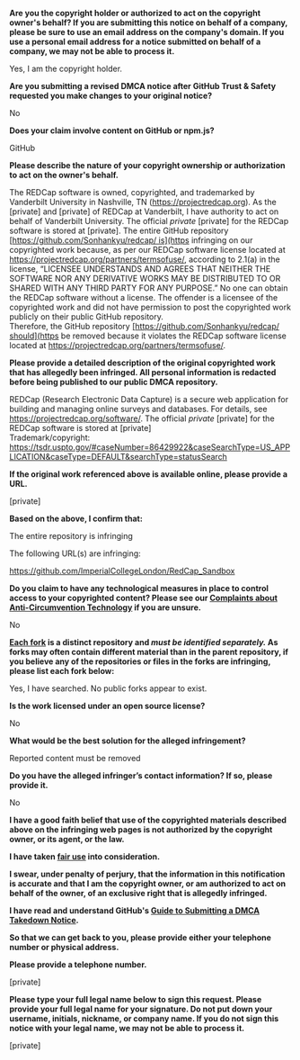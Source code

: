 **Are you the copyright holder or authorized to act on the copyright owner's behalf? If you are submitting this notice on behalf of a company, please be sure to use an email address on the company's domain. If you use a personal email address for a notice submitted on behalf of a company, we may not be able to process it.**

Yes, I am the copyright holder.

**Are you submitting a revised DMCA notice after GitHub Trust & Safety requested you make changes to your original notice?**

No

**Does your claim involve content on GitHub or npm.js?**

GitHub

**Please describe the nature of your copyright ownership or authorization to act on the owner's behalf.**

The REDCap software is owned, copyrighted, and trademarked by Vanderbilt University in Nashville, TN (https://projectredcap.org). As the [private] and [private] of REDCap at Vanderbilt, I have authority to act on behalf of Vanderbilt University. The official *private* [private] for the REDCap software is stored at [private]. The entire GitHub repository [[https://github.com/Sonhankyu/redcap/ is](https](https://github.com/Sonhankyu/redcap/is](https)://github.com/Sonhankyu/redcap/is) infringing on our copyrighted work because, as per our REDCap software license located at https://projectredcap.org/partners/termsofuse/, according to 2.1(a) in the license, “LICENSEE UNDERSTANDS AND AGREES THAT NEITHER THE SOFTWARE NOR ANY DERIVATIVE WORKS MAY BE DISTRIBUTED TO OR SHARED WITH ANY THIRD PARTY FOR ANY PURPOSE.” No one can obtain the REDCap software without a license. The offender is a licensee of the copyrighted work and did not have permission to post the copyrighted work publicly on their public GitHub repository.  
Therefore, the GitHub repository [[https://github.com/Sonhankyu/redcap/ should](https](https://github.com/Sonhankyu/redcap/should](https)://github.com/Sonhankyu/redcap/should) be removed because it violates the REDCap software license located at https://projectredcap.org/partners/termsofuse/.

**Please provide a detailed description of the original copyrighted work that has allegedly been infringed. All personal information is redacted before being published to our public DMCA repository.**

REDCap (Research Electronic Data Capture) is a secure web application for building and managing online surveys and databases. For details, see https://projectredcap.org/software/. The official *private* [private] for the REDCap software is stored at [private]  
Trademark/copyright:   https://tsdr.uspto.gov/#caseNumber=86429922&caseSearchType=US_APPLICATION&caseType=DEFAULT&searchType=statusSearch

**If the original work referenced above is available online, please provide a URL.**

[private]

**Based on the above, I confirm that:**

The entire repository is infringing

The following URL(s) are infringing:

https://github.com/ImperialCollegeLondon/RedCap_Sandbox

**Do you claim to have any technological measures in place to control access to your copyrighted content? Please see our <a href="https://docs.github.com/articles/guide-to-submitting-a-dmca-takedown-notice#complaints-about-anti-circumvention-technology">Complaints about Anti-Circumvention Technology</a> if you are unsure.**

No

**<a href="https://docs.github.com/articles/dmca-takedown-policy#b-what-about-forks-or-whats-a-fork">Each fork</a> is a distinct repository and <i>must be identified separately.</i> As forks may often contain different material than in the parent repository, if you believe any of the repositories or files in the forks are infringing, please list each fork below:**

Yes, I have searched. No public forks appear to exist.

**Is the work licensed under an open source license?**

No

**What would be the best solution for the alleged infringement?**

Reported content must be removed

**Do you have the alleged infringer’s contact information? If so, please provide it.**

No

**I have a good faith belief that use of the copyrighted materials described above on the infringing web pages is not authorized by the copyright owner, or its agent, or the law.**

**I have taken <a href="https://www.lumendatabase.org/topics/22">fair use</a> into consideration.**

**I swear, under penalty of perjury, that the information in this notification is accurate and that I am the copyright owner, or am authorized to act on behalf of the owner, of an exclusive right that is allegedly infringed.**

**I have read and understand GitHub's <a href="https://docs.github.com/articles/guide-to-submitting-a-dmca-takedown-notice/">Guide to Submitting a DMCA Takedown Notice</a>.**

**So that we can get back to you, please provide either your telephone number or physical address.**

**Please provide a telephone number.**

[private]

**Please type your full legal name below to sign this request. Please provide your full legal name for your signature. Do not put down your username, initials, nickname, or company name. If you do not sign this notice with your legal name, we may not be able to process it.**

[private]
